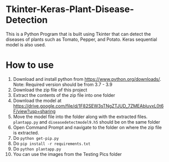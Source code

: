 # Tkinter-Keras-Plant-Disease-Detection
This is a Python Program that is built using Tkinter that can detect the diseases of plants such as Tomato, Pepper, and Potato. Keras sequential model is also used. 
# How to use
1) Download and install python from https://www.python.org/downloads/. Note: Required version should be from 3.7 - 3.9
2) Download the zip file of this project
3) Extract the contents of the zip file into one folder
4) Download the model at https://drive.google.com/file/d/1F82SEW3sTNgZTJUD_7ZMEAbluvxL0t6F/view?usp=sharing
5) Move the model file into the folder along with the extracted files. `plantapp.py` and `diseasedetectmodel9.h5` should be on the same folder
6) Open Command Prompt and navigate to the folder on where the zip file is extracted.
7) Do `python get-pip.py`
8) Do `pip install -r requirements.txt`
9) Do `python plantapp.py`
10) You can use the images from the Testing Pics folder
